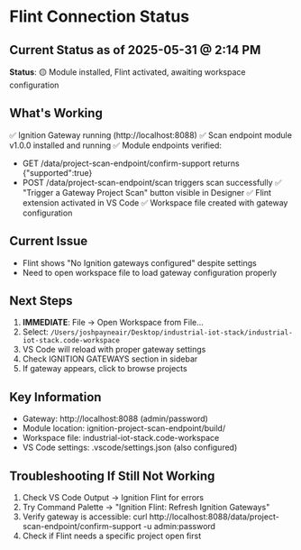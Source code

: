 # Flint Connection Status

## Current Status as of 2025-05-31 @ 2:14 PM
**Status**: 🟡 Module installed, Flint activated, awaiting workspace configuration

## What's Working
✅ Ignition Gateway running (http://localhost:8088)
✅ Scan endpoint module v1.0.0 installed and running
✅ Module endpoints verified:
  - GET /data/project-scan-endpoint/confirm-support returns {"supported":true}
  - POST /data/project-scan-endpoint/scan triggers scan successfully
✅ "Trigger a Gateway Project Scan" button visible in Designer
✅ Flint extension activated in VS Code
✅ Workspace file created with gateway configuration

## Current Issue
- Flint shows "No Ignition gateways configured" despite settings
- Need to open workspace file to load gateway configuration properly

## Next Steps
1. **IMMEDIATE**: File → Open Workspace from File...
2. Select: `/Users/joshpayneair/Desktop/industrial-iot-stack/industrial-iot-stack.code-workspace`
3. VS Code will reload with proper gateway settings
4. Check IGNITION GATEWAYS section in sidebar
5. If gateway appears, click to browse projects

## Key Information
- Gateway: http://localhost:8088 (admin/password)
- Module location: ignition-project-scan-endpoint/build/
- Workspace file: industrial-iot-stack.code-workspace
- VS Code settings: .vscode/settings.json (also configured)

## Troubleshooting If Still Not Working
1. Check VS Code Output → Ignition Flint for errors
2. Try Command Palette → "Ignition Flint: Refresh Ignition Gateways"
3. Verify gateway is accessible: curl http://localhost:8088/data/project-scan-endpoint/confirm-support -u admin:password
4. Check if Flint needs a specific project open first